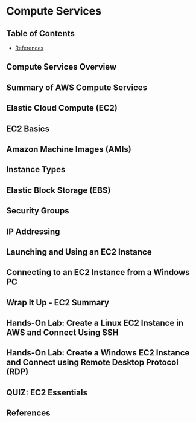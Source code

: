 # Compute Services


## Table of Contents
<!-- START doctoc generated TOC please keep comment here to allow auto update -->
<!-- DON'T EDIT THIS SECTION, INSTEAD RE-RUN doctoc TO UPDATE -->


- [References](#references)

<!-- END doctoc generated TOC please keep comment here to allow auto update -->


## Compute Services Overview


## Summary of AWS Compute Services


## Elastic Cloud Compute (EC2)


## EC2 Basics


## Amazon Machine Images (AMIs)


## Instance Types


## Elastic Block Storage (EBS)


## Security Groups


## IP Addressing


## Launching and Using an EC2 Instance


## Connecting to an EC2 Instance from a Windows PC


## Wrap It Up - EC2 Summary


## Hands-On Lab: Create a Linux EC2 Instance in AWS and Connect Using SSH


## Hands-On Lab: Create a Windows EC2 Instance and Connect using Remote Desktop Protocol (RDP)


## QUIZ: EC2 Essentials


## References
